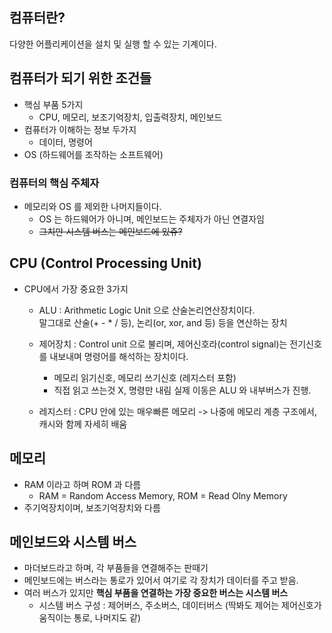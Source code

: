 ## 컴퓨터란?
다양한 어플리케이션을 설치 및 실행 할 수 있는 기계이다.

## 컴퓨터가 되기 위한 조건들
- 핵심 부품 5가지
    - CPU, 메모리, 보조기억장치, 입출력장치, 메인보드
- 컴퓨터가 이해하는 정보 두가지
    - 데이터, 명령어
- OS (하드웨어를 조작하는 소프트웨어)

### 컴퓨터의 핵심 주체자
- 메모리와 OS 를 제외한 나머지들이다.
    - OS 는 하드웨어가 아니며, 메인보드는 주체자가 아닌 연결자임
    - ~~그치만 시스템 버스는 메인보드에 있쥬?~~

## CPU (Control Processing Unit)
- CPU에서 가장 중요한 3가지
    - ALU : Arithmetic Logic Unit 으로 산술논리연산장치이다.  
    말그대로 산술(+ - * / 등), 논리(or, xor, and 등) 등을 연산하는 장치
    
    - 제어장치 : Control unit 으로 불리며, 제어신호라(control signal)는 전기신호를 내보내며 명령어를 해석하는 장치이다.  
        - 메모리 읽기신호, 메모리 쓰기신호 (레지스터 포함)
        - 직접 읽고 쓰는것 X, 명령만 내림 실제 이동은 ALU 와 내부버스가 진행.

    - 레지스터 : CPU 안에 있는 매우빠른 메모리 -> 나중에 메모리 계층 구조에서, 캐시와 함께 자세히 배움

## 메모리
- RAM 이라고 하며 ROM 과 다름
    - RAM = Random Access Memory, ROM = Read Olny Memory 
- 주기억장치이며, 보조기억장치와 다름

## 메인보드와 시스템 버스
- 마더보드라고 하며, 각 부품들을 연결해주는 판때기
- 메인보드에는 버스라는 통로가 있어서 여기로 각 장치가 데이터를 주고 받음.
- 여러 버스가 있지만 **핵심 부품을 연결하는 가장 중요한 버스는 시스템 버스**
    - 시스템 버스 구성 : 제어버스, 주소버스, 데이터버스
    (딱봐도 제어는 제어신호가 움직이는 통로, 나머지도 같)